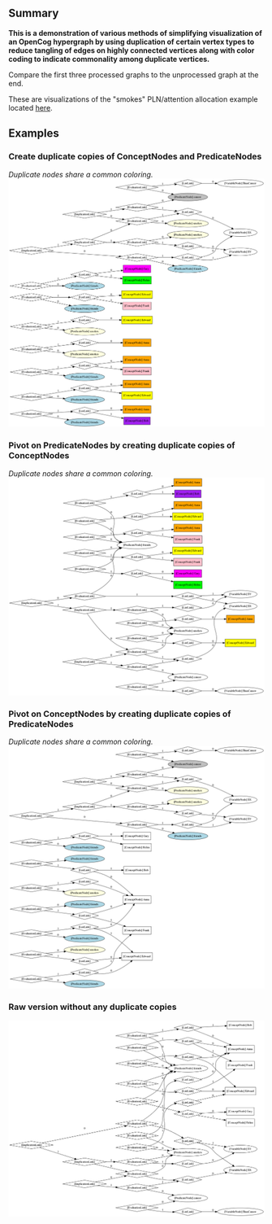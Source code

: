 ## Summary

**This is a demonstration of various methods of simplifying visualization of an OpenCog hypergraph by using duplication of certain vertex types to reduce tangling of edges on highly connected vertices along with color coding to indicate commonality among duplicate vertices.**

Compare the first three processed graphs to the unprocessed graph at the end.

These are visualizations of the "smokes" PLN/attention allocation example located [here](https://github.com/opencog/opencog/blob/master/opencog/python/pln/examples/tuffy/smokes/smokes.scm).

## Examples

### Create duplicate copies of ConceptNodes and PredicateNodes
*Duplicate nodes share a common coloring.*
![conceptnode-predicatenode](png/duplicate-conceptnode-predicatenode.png)

### Pivot on PredicateNodes by creating duplicate copies of ConceptNodes
*Duplicate nodes share a common coloring.*
![predicatenode](png/pivot-predicatenode.png)

### Pivot on ConceptNodes by creating duplicate copies of PredicateNodes
*Duplicate nodes share a common coloring.*
![conceptnode](png/pivot-conceptnode.png)

### Raw version without any duplicate copies
![raw](png/raw.png)
